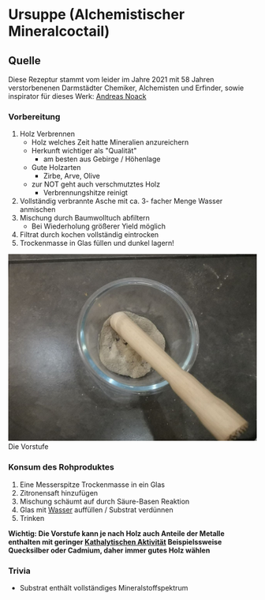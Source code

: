 # Ursuppe (Alchemistischer Mineralcoctail)
## Quelle
Diese Rezeptur stammt vom leider im Jahre 2021 mit 58 Jahren verstorbenenen Darmstädter Chemiker, Alchemisten und Erfinder, sowie inspirator für dieses Werk: [Andreas Noack](../Wichtige%20Persönlichkeiten/Andreas%20Noack.md)

### Vorbereitung
1. Holz Verbrennen
	- Holz welches Zeit hatte Mineralien anzureichern
	- Herkunft wichtiger als "Qualität"
		- am besten aus Gebirge / Höhenlage
	- Gute Holzarten
		- Zirbe, Arve, Olive
	- zur NOT geht auch verschmutztes Holz
		- Verbrennungshitze reinigt
2. Vollständig verbrannte Asche mit ca. 3- facher Menge Wasser anmischen
3. Mischung durch Baumwolltuch abfiltern
	- Bei Wiederholung größerer Yield möglich
4. Filtrat durch kochen vollständig eintrocken
5. Trockenmasse in Glas füllen und dunkel lagern!

![Alchemistensuppe | 600](__Attatchments/Ursuppe.jpg)
Die Vorstufe


### Konsum des Rohproduktes
1. Eine Messerspitze Trockenmasse in ein Glas
2. Zitronensaft hinzufügen
3. Mischung schäumt auf durch Säure-Basen Reaktion
4. Glas mit [Wasser](../Stoffe/Rohstoffe/Wasser.md) auffüllen / Substrat verdünnen
5. Trinken


**Wichtig: Die Vorstufe kann je nach Holz auch Anteile der Metalle enthalten mit geringer [Kathalytischen Aktivität](../Glossar/Kathalytisch%20aktives%20Metall.md) Beispielssweise Quecksilber oder Cadmium, daher immer gutes Holz wählen**
	
### Trivia
- Substrat enthält vollständiges Mineralstoffspektrum